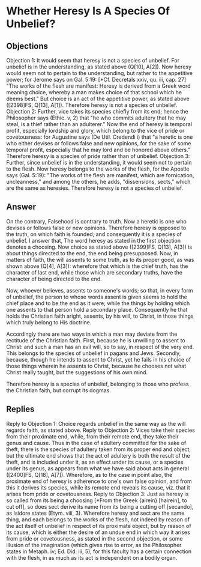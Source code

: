 # Whether Heresy Is A Species Of Unbelief?
## Objections
Objection 1: It would seem that heresy is not a species of unbelief. For unbelief is in the understanding, as stated above (Q[10], A[2]). Now heresy would seem not to pertain to the understanding, but rather to the appetitive power; for Jerome says on Gal. 5:19: [*Cf. Decretals xxiv, qu. iii, cap. 27] "The works of the flesh are manifest: Heresy is derived from a Greek word meaning choice, whereby a man makes choice of that school which he deems best." But choice is an act of the appetitive power, as stated above ([2398]FS, Q[13], A[1]). Therefore heresy is not a species of unbelief.
Objection 2: Further, vice takes its species chiefly from its end; hence the Philosopher says (Ethic. v, 2) that "he who commits adultery that he may steal, is a thief rather than an adulterer." Now the end of heresy is temporal profit, especially lordship and glory, which belong to the vice of pride or covetousness: for Augustine says (De Util. Credendi i) that "a heretic is one who either devises or follows false and new opinions, for the sake of some temporal profit, especially that he may lord and be honored above others." Therefore heresy is a species of pride rather than of unbelief.
Objection 3: Further, since unbelief is in the understanding, it would seem not to pertain to the flesh. Now heresy belongs to the works of the flesh, for the Apostle says (Gal. 5:19): "The works of the flesh are manifest, which are fornication, uncleanness," and among the others, he adds, "dissensions, sects," which are the same as heresies. Therefore heresy is not a species of unbelief.
## Answer
On the contrary, Falsehood is contrary to truth. Now a heretic is one who devises or follows false or new opinions. Therefore heresy is opposed to the truth, on which faith is founded; and consequently it is a species of unbelief.
I answer that, The word heresy as stated in the first objection denotes a choosing. Now choice as stated above ([2399]FS, Q[13], A[3]) is about things directed to the end, the end being presupposed. Now, in matters of faith, the will assents to some truth, as to its proper good, as was shown above (Q[4], A[3]): wherefore that which is the chief truth, has the character of last end, while those which are secondary truths, have the character of being directed to the end.

Now, whoever believes, assents to someone's words; so that, in every form of unbelief, the person to whose words assent is given seems to hold the chief place and to be the end as it were; while the things by holding which one assents to that person hold a secondary place. Consequently he that holds the Christian faith aright, assents, by his will, to Christ, in those things which truly belong to His doctrine.

Accordingly there are two ways in which a man may deviate from the rectitude of the Christian faith. First, because he is unwilling to assent to Christ: and such a man has an evil will, so to say, in respect of the very end. This belongs to the species of unbelief in pagans and Jews. Secondly, because, though he intends to assent to Christ, yet he fails in his choice of those things wherein he assents to Christ, because he chooses not what Christ really taught, but the suggestions of his own mind.

Therefore heresy is a species of unbelief, belonging to those who profess the Christian faith, but corrupt its dogmas.
## Replies
Reply to Objection 1: Choice regards unbelief in the same way as the will regards faith, as stated above.
Reply to Objection 2: Vices take their species from their proximate end, while, from their remote end, they take their genus and cause. Thus in the case of adultery committed for the sake of theft, there is the species of adultery taken from its proper end and object; but the ultimate end shows that the act of adultery is both the result of the theft, and is included under it, as an effect under its cause, or a species under its genus, as appears from what we have said about acts in general ([2400]FS, Q[18], A[7]). Wherefore, as to the case in point also, the proximate end of heresy is adherence to one's own false opinion, and from this it derives its species, while its remote end reveals its cause, viz. that it arises from pride or covetousness.
Reply to Objection 3: Just as heresy is so called from its being a choosing [*From the Greek {airein} [hairein], to cut off], so does sect derive its name from its being a cutting off [secando], as Isidore states (Etym. viii, 3). Wherefore heresy and sect are the same thing, and each belongs to the works of the flesh, not indeed by reason of the act itself of unbelief in respect of its proximate object, but by reason of its cause, which is either the desire of an undue end in which way it arises from pride or covetousness, as stated in the second objection, or some illusion of the imagination (which gives rise to error, as the Philosopher states in Metaph. iv; Ed. Did. iii, 5), for this faculty has a certain connection with the flesh, in as much as its act is independent on a bodily organ.
